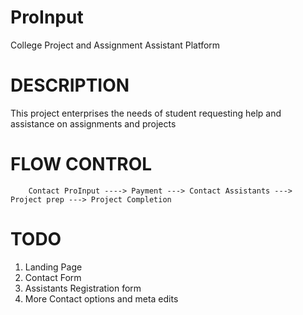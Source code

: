 ProInput
===================

College Project and Assignment Assistant Platform


# DESCRIPTION
This project enterprises the needs of student requesting help and assistance on assignments and projects


# FLOW CONTROL

```
    Contact ProInput ----> Payment ---> Contact Assistants ---> Project prep ---> Project Completion
```

# TODO

1. Landing Page 
2. Contact Form
3. Assistants Registration form
5. More Contact options and meta edits
